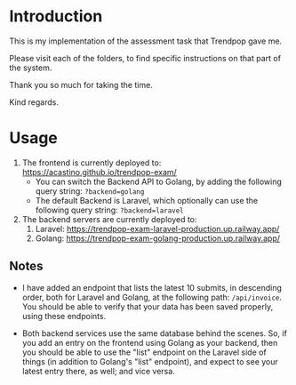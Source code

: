 # Introduction

This is my implementation of the assessment task that Trendpop gave me.

Please visit each of the folders, to find specific instructions on that part of the system.

Thank you so much for taking the time.

Kind regards.

# Usage

1. The frontend is currently deployed to: https://acastino.github.io/trendpop-exam/
   - You can switch the Backend API to Golang, by adding the following query string: `?backend=golang`
   - The default Backend is Laravel, which optionally can use the following query string: `?backend=laravel`
1. The backend servers are currently deployed to:
   1. Laravel: https://trendpop-exam-laravel-production.up.railway.app/
   1. Golang: https://trendpop-exam-golang-production.up.railway.app/

## Notes

- I have added an endpoint that lists the latest 10 submits, in descending order, both for Laravel and Golang, at the following path: `/api/invoice`. You should be able to verify that your data has been saved properly, using these endpoints.

- Both backend services use the same database behind the scenes. So, if you add an entry on the frontend using Golang as your backend, then you should be able to use the "list" endpoint on the Laravel side of things (in addition to Golang's "list" endpoint), and expect to see your latest entry there, as well; and vice versa.
